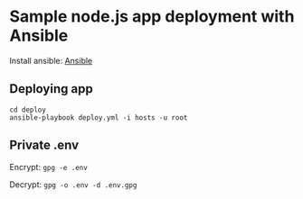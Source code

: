 Sample node.js app deployment with Ansible
===

Install ansible: [Ansible](http://docs.ansible.com/intro_installation.html)

Deploying app
--
```
cd deploy
ansible-playbook deploy.yml -i hosts -u root
```

## Private .env

Encrypt: `gpg -e .env`

Decrypt: `gpg -o .env -d .env.gpg`
